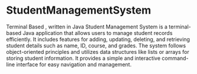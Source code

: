 # StudentManagementSystem
Terminal Based , written in Java
Student Management System is a terminal-based Java application that allows users to manage student records efficiently. It includes features for adding, updating, deleting, and retrieving student details such as name, ID, course, and grades. The system follows object-oriented principles and utilizes data structures like lists or arrays for storing student information. It provides a simple and interactive command-line interface for easy navigation and management.
